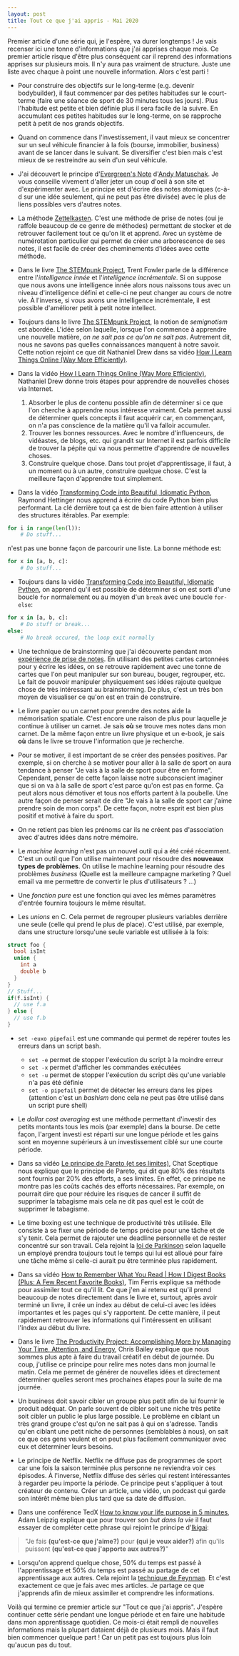 ```yaml
---
layout: post
title: Tout ce que j'ai appris - Mai 2020
---
```


Premier article d'une série qui, je l'espère, va durer longtemps !
Je vais recenser ici une tonne d'informations que j'ai apprises chaque mois.
Ce premier article risque d'être plus conséquent car il reprend des informations apprises sur plusieurs mois.
Il n'y aura pas vraiment de structure.
Juste une liste avec chaque à point une nouvelle information.
Alors c'est parti !

- Pour construire des objectifs sur le long-terme (e.g. devenir bodybuilder), il faut commencer par des petites habitudes sur le court-terme (faire une séance de sport de 30 minutes tous les jours).
Plus l'habitude est petite et bien définie plus il sera facile de la suivre. En accumulant ces petites habitudes sur le long-terme, on se rapproche petit à petit de nos grands objectifs.

- Quand on commence dans l'investissement, il vaut mieux se concentrer sur un seul véhicule financier à la fois (bourse, immobilier, business) avant de se lancer dans le suivant.
Se diversifier c'est bien mais c'est mieux de se restreindre au sein d'un seul véhicule.

- J'ai découvert le principe d'[Evergreen's Note](https://notes.andymatuschak.org/z4SDCZQeRo4xFEQ8H4qrSqd68ucpgE6LU155C) d'[Andy Matuschak](https://andymatuschak.org/).
Je vous conseille vivement d'aller jeter un coup d'oeil à son site et d'expérimenter avec.
Le principe est d'écrire des notes atomiques (c-à-d sur une idée seulement, qui ne peut pas être divisée) avec le plus de liens possibles vers d'autres notes.

- La méthode [Zettelkasten](https://zettelkasten.de/posts/overview/).
C'est une méthode de prise de notes (oui je raffole beaucoup de ce genre de méthodes) permettant de stocker et de retrouver facilement tout ce qu'on lit et apprend.
Avec un système de numérotation particulier qui permet de créer une arborescence de ses notes, il est facile de créer des cheminements d'idées avec cette méthode.

- Dans le livre [The STEMpunk Project](https://www.amazon.fr/STEMpunk-Project-Trent-Fowler/dp/1521994676), Trent Fowler parle de la différence entre l'*intelligence innée* et l'*intelligence incrémentale*.
Si on suppose que nous avons une intelligence innée alors nous naissons tous avec un niveau d'intelligence défini et celle-ci ne peut changer au cours de notre vie.
À l'inverse, si vous avons une intelligence incrémentale, il est possible d'améliorer petit à petit notre intellect.

- Toujours dans le livre [The STEMpunk Project](https://www.amazon.fr/STEMpunk-Project-Trent-Fowler/dp/1521994676), la notion de *semignotism* est abordée.
L'idée selon laquelle, lorsque l'on commence à apprendre une nouvelle matière, *on ne sait pas ce qu'on ne sait pas*.
Autrement dit, nous ne savons pas quelles connaissances manquent à notre savoir.
Cette notion rejoint ce que dit Nathaniel Drew dans sa vidéo [How I Learn Things Online (Way More Efficiently)](https://www.youtube.com/watch?v=rVmMbMa3ncI).

- Dans la vidéo [How I Learn Things Online (Way More Efficiently)](https://www.youtube.com/watch?v=rVmMbMa3ncI), Nathaniel Drew donne trois étapes pour apprendre de nouvelles choses via Internet.
  1. Absorber le plus de contenu possible afin de déterminer si ce que l'on cherche à apprendre nous intéresse vraiment.
  Cela permet aussi de déterminer quels concepts il faut acquérir car, en commençant, on n'a pas conscience de la matière qu'il va falloir accumuler.
  2. Trouver les bonnes ressources.
  Avec le nombre d'influenceurs, de vidéastes, de blogs, etc. qui grandit sur Internet il est parfois difficile de trouver la pépite qui va nous permettre d'apprendre de nouvelles choses.
  3. Construire quelque chose.
  Dans tout projet d'apprentissage, il faut, à un moment ou à un autre, construire quelque chose.
  C'est la meilleure façon d'apprendre tout simplement.

- Dans la vidéo [Transforming Code into Beautiful, Idiomatic Python](https://www.youtube.com/watch?v=OSGv2VnC0go), Raymond Hettinger nous apprend à écrire du code Python bien plus performant.
La clé derrière tout ça est de bien faire attention à utiliser des structures itérables.
Par exemple:
```python
for i in range(len(l)):
    # Do stuff...
```
n'est pas une bonne façon de parcourir une liste.
La bonne méthode est:
```python
for x in [a, b, c]:
    # Do stuff...
```

- Toujours dans la vidéo [Transforming Code into Beautiful, Idiomatic Python](https://www.youtube.com/watch?v=OSGv2VnC0go), on apprend qu'il est possible de déterminer si on est sorti d'une boucle `for` normalement ou au moyen d'un `break` avec une boucle `for-else`:
```python
for x in [a, b, c]:
    # Do stuff or break...
else:
    # No break occured, the loop exit normally
```

- Une technique de brainstorming que j'ai découverte pendant mon [expérience de prise de notes](https://derwaan.com/blog/2020/05/14/note-taking-experiment-part-1.html).
En utilisant des petites cartes cartonnées pour y écrire les idées, on se retrouve rapidement avec une tonne de cartes que l'on peut manipuler sur son bureau, bouger, regrouper, etc.
Le fait de pouvoir manipuler physiquement ses idées rajoute quelque chose de très intéressant au brainstorming.
De plus, c'est un très bon moyen de visualiser ce qu'on est en train de construire.

- Le livre papier ou un carnet pour prendre des notes aide la mémorisation spatiale.
C'est encore une raison de plus pour laquelle je continue à utiliser un carnet.
Je sais **où** se trouve mes notes dans mon carnet.
De la même façon entre un livre physique et un e-book, je sais **où** dans le livre se trouve l'information que je recherche.

- Pour se motiver, il est important de se créer des pensées positives.
Par exemple, si on cherche à se motiver pour aller à la salle de sport on aura tendance à penser "Je vais à la salle de sport pour être en forme".
Cependant, penser de cette façon laisse notre subconscient imaginer que si on va à la salle de sport c'est parce qu'on est pas en forme.
Ça peut alors nous démotiver et tous nos efforts partent à la poubelle.
Une autre façon de penser serait de dire "Je vais à la salle de sport car j'aime prendre soin de mon corps".
De cette façon, notre esprit est bien plus positif et motivé à faire du sport.

- On ne retient pas bien les prénoms car ils ne créent pas d'association avec d'autres idées dans notre mémoire.

- Le *machine learning* n'est pas un nouvel outil qui a été créé récemment.
C'est un outil que l'on utilise maintenant pour résoudre des **nouveaux types de problèmes**.
On utilise le machine learning pour résoudre des problèmes *business* (Quelle est la meilleure campagne marketing ? Quel email va me permettre de convertir le plus d'utilisateurs ? ...)

- Une *fonction pure* est une fonction qui avec les mêmes paramètres d'entrée fournira toujours le même résultat.

- Les *unions* en C.
Cela permet de regrouper plusieurs variables derrière une seule (celle qui prend le plus de place).
C'est utilisé, par exemple, dans une structure lorsqu'une seule variable est utilisée à la fois:
```c
struct foo {
  bool isInt
  union {
    int a
    double b
  }
}
// Stuff...
if(f.isInt) {
  // use f.a
} else {
  // use f.b
}
```

- `set -euxo pipefail` est une commande qui permet de repérer toutes les erreurs dans un script bash.
  - `set -e` permet de stopper l'exécution du script à la moindre erreur
  - `set -x` permet d'afficher les commandes exécutées
  - `set -u` permet de stopper l'exécution du script dès qu'une variable n'a pas été définie
  - `set -o pipefail` permet de détecter les erreurs dans les pipes (attention c'est un *bashism* donc cela ne peut pas être utilisé dans un script pure shell)

- Le *dollar cost averaging* est une méthode permettant d'investir des petits montants tous les mois (par exemple) dans la bourse.
De cette façon, l'argent investi est réparti sur une longue période et les gains sont en moyenne supérieurs à un investissement ciblé sur une courte période.

- Dans sa vidéo [Le principe de Pareto (et ses limites)](https://www.youtube.com/watch?v=paQzJCfo6Rw), Chat Sceptique nous explique que le principe de Pareto, qui dit que 80% des résultats sont fournis par 20% des efforts, a ses limites.
En effet, ce principe ne montre pas les coûts cachés des efforts nécessaires.
Par exemple, on pourrait dire que pour réduire les risques de cancer il suffit de supprimer la tabagisme mais cela ne dit pas quel est le coût de supprimer le tabagisme.

- Le time boxing est une technique de productivité très utilisée.
Elle consiste à se fixer une période de temps précise pour une tâche et de s'y tenir.
Cela permet de rajouter une deadline personnelle et de rester concentré sur son travail.
Cela rejoint la [loi de Parkinson](https://fr.wikipedia.org/wiki/Loi_de_Parkinson) selon laquelle un employé prendra toujours tout le temps qui lui est alloué pour faire une tâche même si celle-ci aurait pu être terminée plus rapidement.

- Dans sa vidéo [How to Remember What You Read | How I Digest Books (Plus: A Few Recent Favorite Books)](https://www.youtube.com/watch?v=YQOrqAKKcUQ), Tim Ferris explique sa méthode pour assimiler tout ce qu'il lit.
Ce que j'en ai retenu est qu'il prend beaucoup de notes directement dans le livre et, surtout, après avoir terminé un livre, il crée un index au début de celui-ci avec les idées importantes et les pages qui s'y rapportent.
De cette manière, il peut rapidement retrouver les informations qui l'intéressent en utilisant l'index au début du livre.

- Dans le livre [The Productivity Project: Accomplishing More by Managing Your Time, Attention, and Energy](https://www.amazon.fr/Productivity-Project-Accomplishing-Managing-Attention/dp/1101904038), Chris Bailey explique que nous sommes plus apte à faire du travail créatif en début de journée.
Du coup, j'utilise ce principe pour relire mes notes dans mon journal le matin.
Cela me permet de générer de nouvelles idées et directement déterminer quelles seront mes prochaines étapes pour la suite de ma journée.

- Un business doit savoir cibler un groupe plus petit afin de lui fournir le produit adéquat.
On parle souvent de cibler soit une niche très petite soit cibler un public le plus large possible.
Le problème en ciblant un très grand groupe c'est qu'on ne sait pas à qui on s'adresse.
Tandis qu'en ciblant une petit niche de personnes (semblables à nous), on sait ce que ces gens veulent et on peut plus facilement communiquer avec eux et déterminer leurs besoins.

- Le principe de Netflix.
Netflix ne diffuse pas de programmes de sport car une fois la saison terminée plus personne ne reviendra voir ces épisodes.
À l'inverse, Netflix diffuse des séries qui restent intéressantes à regarder peu importe la période.
Ce principe peut s'appliquer à tout créateur de contenu.
Créer un article, une vidéo, un podcast qui garde son intérêt même bien plus tard que sa date de diffusion.

- Dans une conférence TedX [How to know your life purpose in 5 minutes](https://www.youtube.com/watch?v=om-XLTeQee0), Adam Leipzig explique que pour trouver son *but dans la vie* il faut essayer de compléter cette phrase qui rejoint le principe d'[Ikigai](https://fr.wikipedia.org/wiki/Ikigai):
> "Je fais **(qu'est-ce que j'aime?)** pour **(qui je veux aider?)** afin qu'ils puissent **(qu'est-ce que j'apporte aux autres?)**"

- Lorsqu'on apprend quelque chose, 50% du temps est passé à l'apprentissage et 50% du temps est passé au partage de cet apprentissage aux autres.
Cela rejoint la [technique de Feynman](https://evernote.com/blog/fr/la-technique-feynman-peut-vous-aider-a-ameliorer-votre-travail/#:~:text=La%20technique%20Feynman%20pour%20l,et%20d'un%20langage%20simple.).
Et c'est exactement ce que je fais avec mes articles.
Je partage ce que j'apprends afin de mieux assimiler et comprendre les informations.


Voilà qui termine ce premier article sur "Tout ce que j'ai appris".
J'espère continuer cette série pendant une longue période et en faire une habitude dans mon apprentissage quotidien.
Ce mois-ci était rempli de nouvelles informations mais la plupart dataient déjà de plusieurs mois.
Mais il faut bien commencer quelque part !
Car un petit pas est toujours plus loin qu'aucun pas du tout.
